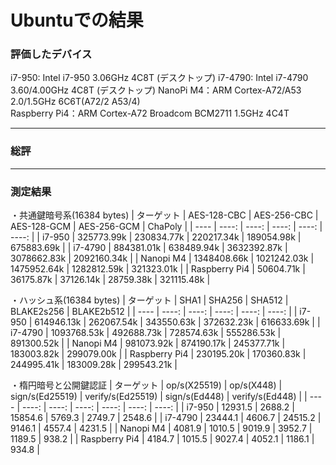 # Ubuntuでの結果

### 評価したデバイス

i7-950: Intel i7-950 3.06GHz 4C8T (デスクトップ) 
i7-4790: Intel i7-4790 3.60/4.00GHz 4C8T  (デスクトップ)
NanoPi M4：ARM Cortex-A72/A53 2.0/1.5GHz 6C6T(A72/2 A53/4)  
Raspberry Pi4：ARM Cortex-A72 Broadcom BCM2711 1.5GHz 4C4T  

---
### 総評

---
### 測定結果

・共通鍵暗号系(16384 bytes)
| ターゲット | AES-128-CBC | AES-256-CBC | AES-128-GCM | AES-256-GCM | ChaPoly |
| ----  | ----:  | ----: | ----: | ----: | ----: | 
| i7-950 | 325773.99k | 230834.77k | 220217.34k | 189054.98k | 675883.69k |
| i7-4790 | 884381.01k | 638489.94k | 3632392.87k | 3078662.83k | 2092160.34k |
| Nanopi M4 | 1348408.66k | 1021242.03k | 1475952.64k | 1282812.59k | 321323.01k |
| Raspberry Pi4 | 50604.71k | 36175.87k | 37126.14k | 28759.38k | 321115.48k |

・ハッシュ系(16384 bytes)
| ターゲット | SHA1 | SHA256 | SHA512 | BLAKE2s256 | BLAKE2b512 |
| ---- |  ----:  | ----: | ----: | ----: | ----: | 
| i7-950 | 614946.13k | 262067.54k | 343550.63k | 372632.23k | 616633.69k |
| i7-4790 | 1093768.53k | 492688.73k | 728574.63k | 555286.53k | 891300.52k |
| Nanopi M4 | 981073.92k | 874190.17k | 245377.71k | 183003.82k | 299079.00k |
| Raspberry Pi4 | 230195.20k | 170360.83k | 244995.41k | 183009.28k | 299543.21k |

・楕円暗号と公開鍵認証
| ターゲット | op/s(X25519) | op/s(X448) | sign/s(Ed25519) | verify/s(Ed25519) | sign/s(Ed448) | verify/s(Ed448) |
| ---- |  ----:  | ----: | ----: | ----: | ----: | ----: | 
| i7-950 | 12931.5 | 2688.2 | 15854.6 | 5769.3 | 2749.7 | 2548.6 | 
| i7-4790 | 23444.1 | 4606.7 | 24515.2 | 9146.1 | 4557.4 | 4231.5 | 
| Nanopi M4 | 4081.9 | 1010.5 | 9019.9 | 3952.7 | 1189.5 | 938.2 | 
| Raspberry Pi4 | 4184.7 | 1015.5 | 9027.4 | 4052.1 | 1186.1 | 934.8 | 
